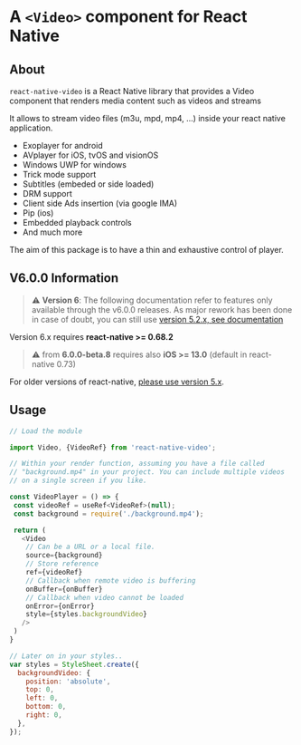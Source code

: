 # A `<Video>` component for React Native

## About
`react-native-video` is a React Native library that provides a Video component that renders media content such as videos and streams

It allows to stream video files (m3u, mpd, mp4, ...) inside your react native application.

- Exoplayer for android
- AVplayer for iOS, tvOS and visionOS
- Windows UWP for windows
- Trick mode support
- Subtitles (embeded or side loaded)
- DRM support
- Client side Ads insertion (via google IMA)
- Pip (ios)
- Embedded playback controls
- And much more

The aim of this package is to have a thin and exhaustive control of player.

## V6.0.0 Information
> ⚠️ **Version 6**: The following documentation refer to features only available through the v6.0.0 releases.
> As major rework has been done in case of doubt, you can still use [version 5.2.x, see documentation](https://github.com/react-native-video/react-native-video/blob/v5.2.0/README.md)

Version 6.x requires **react-native >= 0.68.2**
> ⚠️ from **6.0.0-beta.8** requires also **iOS >= 13.0** (default in react-native 0.73)

For older versions of react-native, [please use version 5.x](https://github.com/react-native-video/react-native-video/tree/v5.2.0).

## Usage

```javascript
// Load the module

import Video, {VideoRef} from 'react-native-video';

// Within your render function, assuming you have a file called
// "background.mp4" in your project. You can include multiple videos
// on a single screen if you like.

const VideoPlayer = () => {
 const videoRef = useRef<VideoRef>(null);
 const background = require('./background.mp4');

 return (
   <Video 
    // Can be a URL or a local file.
    source={background}
    // Store reference  
    ref={videoRef}
    // Callback when remote video is buffering                                      
    onBuffer={onBuffer}
    // Callback when video cannot be loaded              
    onError={onError}               
    style={styles.backgroundVideo}
   />
 )
}

// Later on in your styles..
var styles = StyleSheet.create({
  backgroundVideo: {
    position: 'absolute',
    top: 0,
    left: 0,
    bottom: 0,
    right: 0,
  },
});
```
